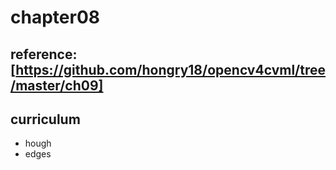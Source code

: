 # chapter08

## reference: [https://github.com/hongry18/opencv4cvml/tree/master/ch09]

## curriculum
* hough
* edges
